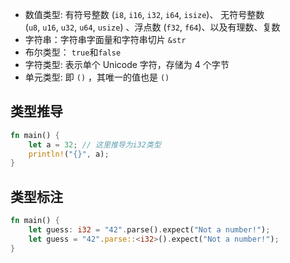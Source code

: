 - 数值类型: 有符号整数 (`i8`, `i16`, `i32`, `i64`, `isize`)、 无符号整数 (`u8`, `u16`, `u32`, `u64`, `usize`) 、浮点数 (`f32`, `f64`)、以及有理数、复数
- 字符串：字符串字面量和字符串切片 `&str`
- 布尔类型： `true`和`false`
- 字符类型: 表示单个 Unicode 字符，存储为 4 个字节
- 单元类型: 即 `()` ，其唯一的值也是 `()`

## 类型推导

```rust
fn main() {
    let a = 32; // 这里推导为i32类型
    println!("{}", a);
}
```

## 类型标注

```rust
fn main() {
    let guess: i32 = "42".parse().expect("Not a number!");
    let guess = "42".parse::<i32>().expect("Not a number!");
}
```